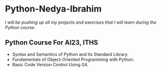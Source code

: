 


# Python-Nedya-Ibrahim

 *I will be pushing up all my projects and exercises that I will learn during the Python course.* 


 Python Course For **AI23**, ITHS
 --
- Syntax and Semantics of Python and Its Standard Library.
- Fundamentals of Object-Oriented Programming with Python.
- Basic Code Version Control Using Git.


```python



```

